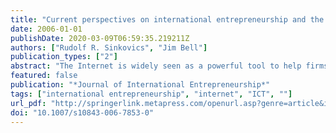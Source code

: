 ```yaml
---
title: "Current perspectives on international entrepreneurship and the Internet"
date: 2006-01-01
publishDate: 2020-03-09T06:59:35.219211Z
authors: ["Rudolf R. Sinkovics", "Jim Bell"]
publication_types: ["2"]
abstract: "The Internet is widely seen as a powerful tool to help firms overcome physical and managerial barriers to internationalisation. This is particularly true for smaller entrepreneurial firms, given their widely recognised human and financial resource limitations, restricted international experience and lack of knowledge of global markets. Many commentators argue that Internet enablement offers the prospect of removing a whole range of potential internationalisation barriers (Hamill and Gregory, 1997; Quelch and Klein, 1996; Singh and Kundu, 2002). However, while setting up websites implies instant internationalisation from a technical perspective (Kotha et al., 2001), the successful deployment of this virtual presence is restrained by functional and organisational capabilities (Prasad et al., 2001; Samiee, 1998). The Internet allows addressing potential customers without geographical restrictions, yet the successful exploitation of these market opportunities might necessitate learning by (online) experience and avoiding ‘shock effects’ (Pedersen and Petersen, 2004) when dealing with remote markets. Arguably, the pace of internationalisation is ‘compressed’ (Vermeulen and Barkema, 2002) due to the Internet, but it will be interesting to see whether smaller entrepreneurial firms can capitalise on this particular effect more so than other organisational forms. This themed issue aims to contribute to ongoing debate by looking at the interface of the Internet and International Entrepreneurship. It considers important issues such as: what are the enabling dimensions of internationalisation regarding the Internet and e-commerce? Does the Internet facilitate rapid internationalisation? How can we measure a successful online presence of SMEs and is there such a thing as E-entrepreneurship? The papers selected for this themed issue are at the interface of international entrepreneurship and the Internet and follow this theme from general to the specific. The first contribu-tion by Maria J. Nieto and Zulima Fernandez explores the role of IT in corporate strategy of SMEs. Although they argue that ICT does not necessarily constitute a source of competitive advantage in itself, it is the complimentarity with other strategic resources that counts. Their empirical example of Spanish SMEs confirms the existence of a significant relationship between ICT and international competitiveness. Hence, SMEs using ICT tend to be more heavily involved in international activities and demonstrate higher performance results. The paper by Sharon Loane provides a good case for the role of the internet in the internationalisation of SMEs. After elaborating on the ‘born global’ phenomenon, globalisation pressures and the impact of new ICT technologies, she builds on a cross national sample of small entrepreneurial firms from Canada, Ireland, Australia and New Zealand. Her interview material creates an understanding of the behaviour and strategies adopted by rapidly internationalising Internet enabled firms. Findings reveal the role of the Internet as a knowledge building tool in marketing, distribution, business processes, market intelligence and competitor analysis. Pia Arenius, Mika Gabrielsson and Viveca Sasi present an interesting case study on the rapid Internet-enabled internationalisation of a Finnish knowledge-intensive company. This case demonstrates that embracing the functional capabilities of the Internet may well support the theoretical advantages of rapid internationalisation. Moreover, their contribution is particularly interesting because it supports growing criticisms of the usefulness of internationalisation \"stages” theories. Rasha Mostafa, Colin Wheeler and Marian Jones examine the multi-facetted construct using innovativeness, proactiveness and risk taking and linking it to export performance. Their study demonstrates that entrepreneurial exporters are more committed to the Internet and in respect of growth in export sales, have better export performance. The study has strong implications for public policy in support of internationalisation, suggesting that upgrading SMEs ICT knowledge and usage will lead to stronger performance on international markets. The paper by Rudolf Sinkovics and Elfriede Penz develops the debate on Internet, SMEs and Entrepreneurship in a pragmatic yet important direction. It explores a new construct of \"Web-Empowerment”. Although the quality of websites is deemed a crucial element for the communication with stakeholders, web-design for smaller firms is guided by practical approaches rather than conceptual considerations. The web-empowerment scale proposed provides a valuable tool that can empower entrepreneurs to approach web-design more strategically in order to benefit from a competitive online presence. The final paper in the themed issue by Elaine Ramsey and Patrick Ibbotson discusses e-entrepreneurial firms. The authors take a macro and micro-perspective on entrepreneurial enterprises and discuss e-opportunities for economic development and the internationalisation of small Irish firms. They argue that the willingness to embrace e-business will determine the future success of Ireland in the digital economy. They also outline future directions for policy makers."
featured: false
publication: "*Journal of International Entrepreneurship*"
tags: ["international entrepreneurship", "internet", "ICT", ""]
url_pdf: "http://springerlink.metapress.com/openurl.asp?genre=article&id=doi:10.1007/s10843-006-7853-0"
doi: "10.1007/s10843-006-7853-0"
---
```


